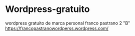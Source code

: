 # Wordpress-gratuito
wordpress gratuito de marca personal
franco pastrano
2 "B"
https://francopastranowordperss.wordpress.com/
